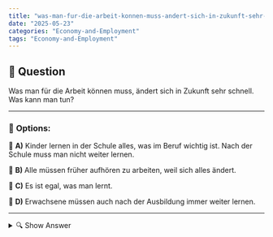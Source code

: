 ```yaml
---
title: "was-man-fur-die-arbeit-konnen-muss-andert-sich-in-zukunft-sehr-schnell-was-kann-man-tun"
date: "2025-05-23"
categories: "Economy-and-Employment"
tags: "Economy-and-Employment"
---
```


## 📌 **Question**

Was man für die Arbeit können muss, ändert sich in Zukunft sehr schnell. Was kann man tun?



---

### 📝 **Options:**

🔘 **A)** Kinder lernen in der Schule alles, was im Beruf wichtig ist. Nach der Schule muss man nicht weiter lernen.

🔘 **B)** Alle müssen früher aufhören zu arbeiten, weil sich alles ändert.

🔘 **C)** Es ist egal, was man lernt.

🔘 **D)** Erwachsene müssen auch nach der Ausbildung immer weiter lernen.

---

<details>
  <summary>🔍 Show Answer</summary>

  <p>
💡  <b>Correct Answer:</b>  d
  </p>
  <p>
    📖<b>Explanation:</b>
    Der schnelle Wandel im Arbeitsmarkt und die zunehmende Automatisierung durch Technologie erfordern neue Fähigkeiten und Kenntnisse von Arbeitnehmern. Traditionelle Bildung bereitet oft nicht ausreichend auf diese Veränderungen vor. Daher stellt sich die Frage, wie Menschen sich darauf vorbereiten können, um beruflich erfolgreich zu bleiben. Diese Entwicklung zwingt Erwachsene, sich lebenslang weiterzubilden und anzupassen. Weiterbildung und ständige Anpassung ans Umfeld sind entscheidend, um den Anforderungen der Zukunft gerecht zu werden. Kinder müssen in der Schule eine solide Basis bekommen, doch das Lernen hört nicht nach der Schule auf.
  </p>
</details>
